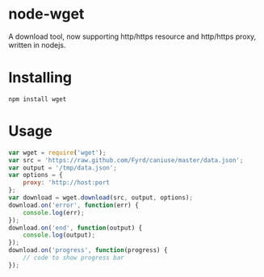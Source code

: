 # node-wget

A download tool, now supporting http/https resource and http/https proxy, written in nodejs.

# Installing
```
npm install wget
```

# Usage
```js
var wget = require('wget');
var src = 'https://raw.github.com/Fyrd/caniuse/master/data.json';
var output = '/tmp/data.json';
var options = {
    proxy: 'http://host:port
};
var download = wget.download(src, output, options);
download.on('error', function(err) {
    console.log(err);
});
download.on('end', function(output) {
    console.log(output);
});
download.on('progress', function(progress) {
    // code to show progress bar
});
```